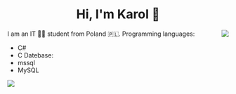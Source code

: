 <h1 align= "center">Hi, I'm Karol 👋</h1>

I am an IT :man_technologist: student from Poland 🇵🇱. <img align="right" src="https://github-readme-stats.vercel.app/api/top-langs/?username=karolstawowski&hide=html&theme=github_dark">
Programming languages:
- C#
- C
Datebase:
- mssql
- MySQL
<img align="left" src="https://github-readme-stats.vercel.app/api?username=karolstawowski&show_icons=true&theme=github_dark&hide=stars,prs">
